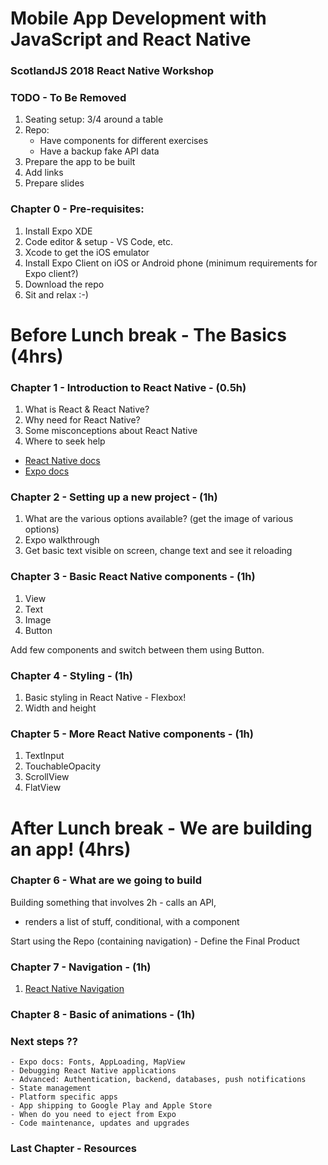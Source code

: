 # Mobile App Development with JavaScript and React Native
### ScotlandJS 2018 React Native Workshop

### TODO - To Be Removed

1. Seating setup: 3/4 around a table
2. Repo:
	- Have components for different exercises
	- Have a backup fake API data
3. Prepare the app to be built
4. Add links
5. Prepare slides
  
### Chapter 0 - Pre-requisites:

1. Install Expo XDE
2. Code editor & setup - VS Code, etc.
3. Xcode to get the iOS emulator
4. Install Expo Client on iOS or Android phone (minimum requirements for Expo client?)
5. Download the repo
6. Sit and relax :-)

# Before Lunch break - The Basics (4hrs)

### Chapter 1 - Introduction to React Native - (0.5h)

1. What is React & React Native? 
2. Why need for React Native? 
3. Some misconceptions about React Native
4. Where to seek help
  - [React Native docs](https://facebook.github.io/react-native/docs/getting-started.html)
  - [Expo docs](https://docs.expo.io/versions/latest/)
  
### Chapter 2 - Setting up a new project - (1h)

1. What are the various options available? (get the image of various options)
2. Expo walkthrough
3. Get basic text visible on screen, change text and see it reloading

### Chapter 3 - Basic React Native components - (1h) 
1. View 
2. Text 
3. Image 
4. Button 

Add few components and switch between them using Button.

### Chapter 4 - Styling - (1h)

1. Basic styling in React Native - Flexbox!
2. Width and height

### Chapter 5 - More React Native components - (1h) 

1. TextInput
2. TouchableOpacity
3. ScrollView
4. FlatView

# After Lunch break - We are building an app! (4hrs)

### Chapter 6 - What are we going to build 

Building something that involves 2h 
	- calls an API, 
  - renders a list of stuff, conditional, with a component

Start using the Repo (containing navigation)
	- Define the Final Product

### Chapter 7 - Navigation - (1h)

1. [React Native Navigation](https://reactnavigation.org/)

### Chapter 8 - Basic of animations - (1h)

### Next steps ??
	- Expo docs: Fonts, AppLoading, MapView
	- Debugging React Native applications
	- Advanced: Authentication, backend, databases, push notifications 
	- State management
	- Platform specific apps
	- App shipping to Google Play and Apple Store
	- When do you need to eject from Expo
	- Code maintenance, updates and upgrades
  
### Last Chapter - Resources
	
